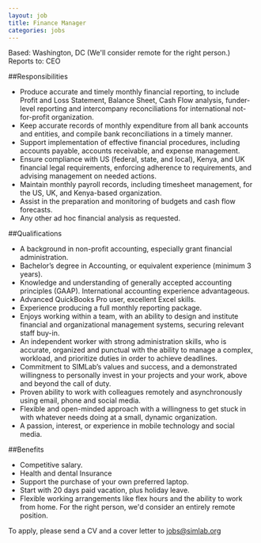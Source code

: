 ```yaml
---
layout: job
title: Finance Manager
categories: jobs
---
```


Based: Washington, DC (We'll consider remote for the right person.)
Reports to: CEO


##Responsibilities
* Produce accurate and timely monthly financial reporting, to include Profit and Loss Statement, Balance Sheet, Cash Flow analysis, funder-level reporting and intercompany reconciliations for international not-for-profit organization. 
* Keep accurate records of monthly expenditure from all bank accounts and entities, and compile bank reconciliations in a timely manner.
* Support implementation of effective financial procedures, including accounts payable, accounts receivable, and expense management.
* Ensure compliance with US (federal, state, and local), Kenya, and UK financial legal requirements, enforcing adherence to requirements, and advising management on needed actions.
* Maintain monthly payroll records, including timesheet management, for the US, UK, and Kenya-based organization.
* Assist in the preparation and monitoring of budgets and cash flow forecasts.
* Any other ad hoc financial analysis as requested.

##Qualifications
* A background in non-profit accounting, especially grant financial administration.  
* Bachelor’s degree in Accounting, or equivalent experience (minimum 3 years).
* Knowledge and understanding of generally accepted accounting principles (GAAP). International accounting experience advantageous. 
* Advanced QuickBooks Pro user, excellent Excel skills.
* Experience producing a full monthly reporting package. 
* Enjoys working within a team, with an ability to design and institute financial and organizational management systems, securing relevant staff buy-in.
* An independent worker with strong administration skills, who is accurate, organized and punctual with the ability to manage a complex, workload, and prioritize duties in order to achieve deadlines.
* Commitment to SIMLab’s values and success, and a demonstrated willingness to personally invest in your projects and your work, above and beyond the call of duty.
* Proven ability to work with colleagues remotely and asynchronously using email, phone and social media.
* Flexible and open-minded approach with a willingness to get stuck in with whatever needs doing at a small, dynamic organization.
* A passion, interest, or experience in mobile technology and social media.

##Benefits
* Competitive salary.
* Health and dental Insurance
* Support the purchase of your own preferred laptop.
* Start with 20 days paid vacation, plus holiday leave.
* Flexible working arrangements like flex hours and the ability to work from home. For the right person, we'd consider an entirely remote position.

To apply, please send a CV and a cover letter to [jobs@simlab.org](mailto:jobs@simlab.org)